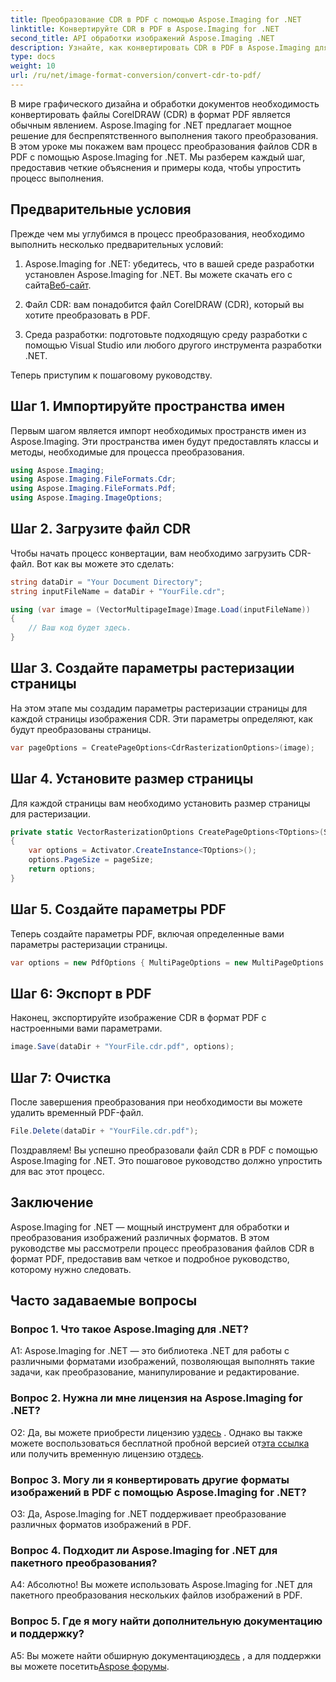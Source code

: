 ```yaml
---
title: Преобразование CDR в PDF с помощью Aspose.Imaging for .NET
linktitle: Конвертируйте CDR в PDF в Aspose.Imaging for .NET
second_title: API обработки изображений Aspose.Imaging .NET
description: Узнайте, как конвертировать CDR в PDF в Aspose.Imaging для .NET. Пошаговое руководство по плавному преобразованию.
type: docs
weight: 10
url: /ru/net/image-format-conversion/convert-cdr-to-pdf/
---
```

В мире графического дизайна и обработки документов необходимость конвертировать файлы CorelDRAW (CDR) в формат PDF является обычным явлением. Aspose.Imaging for .NET предлагает мощное решение для беспрепятственного выполнения такого преобразования. В этом уроке мы покажем вам процесс преобразования файлов CDR в PDF с помощью Aspose.Imaging for .NET. Мы разберем каждый шаг, предоставив четкие объяснения и примеры кода, чтобы упростить процесс выполнения.

## Предварительные условия

Прежде чем мы углубимся в процесс преобразования, необходимо выполнить несколько предварительных условий:

1.  Aspose.Imaging for .NET: убедитесь, что в вашей среде разработки установлен Aspose.Imaging for .NET. Вы можете скачать его с сайта[Веб-сайт](https://releases.aspose.com/imaging/net/).

2. Файл CDR: вам понадобится файл CorelDRAW (CDR), который вы хотите преобразовать в PDF.

3. Среда разработки: подготовьте подходящую среду разработки с помощью Visual Studio или любого другого инструмента разработки .NET.

Теперь приступим к пошаговому руководству.

## Шаг 1. Импортируйте пространства имен

Первым шагом является импорт необходимых пространств имен из Aspose.Imaging. Эти пространства имен будут предоставлять классы и методы, необходимые для процесса преобразования.

```csharp
using Aspose.Imaging;
using Aspose.Imaging.FileFormats.Cdr;
using Aspose.Imaging.FileFormats.Pdf;
using Aspose.Imaging.ImageOptions;
```

## Шаг 2. Загрузите файл CDR

Чтобы начать процесс конвертации, вам необходимо загрузить CDR-файл. Вот как вы можете это сделать:

```csharp
string dataDir = "Your Document Directory";
string inputFileName = dataDir + "YourFile.cdr";

using (var image = (VectorMultipageImage)Image.Load(inputFileName))
{
    // Ваш код будет здесь.
}
```

## Шаг 3. Создайте параметры растеризации страницы

На этом этапе мы создадим параметры растеризации страницы для каждой страницы изображения CDR. Эти параметры определяют, как будут преобразованы страницы.

```csharp
var pageOptions = CreatePageOptions<CdrRasterizationOptions>(image);
```

## Шаг 4. Установите размер страницы

Для каждой страницы вам необходимо установить размер страницы для растеризации.

```csharp
private static VectorRasterizationOptions CreatePageOptions<TOptions>(Size pageSize) where TOptions : VectorRasterizationOptions
{
    var options = Activator.CreateInstance<TOptions>();
    options.PageSize = pageSize;
    return options;
}
```

## Шаг 5. Создайте параметры PDF

Теперь создайте параметры PDF, включая определенные вами параметры растеризации страницы.

```csharp
var options = new PdfOptions { MultiPageOptions = new MultiPageOptions { PageRasterizationOptions = pageOptions } };
```

## Шаг 6: Экспорт в PDF

Наконец, экспортируйте изображение CDR в формат PDF с настроенными вами параметрами.

```csharp
image.Save(dataDir + "YourFile.cdr.pdf", options);
```

## Шаг 7: Очистка

После завершения преобразования при необходимости вы можете удалить временный PDF-файл.

```csharp
File.Delete(dataDir + "YourFile.cdr.pdf");
```

Поздравляем! Вы успешно преобразовали файл CDR в PDF с помощью Aspose.Imaging for .NET. Это пошаговое руководство должно упростить для вас этот процесс.

## Заключение

Aspose.Imaging for .NET — мощный инструмент для обработки и преобразования изображений различных форматов. В этом руководстве мы рассмотрели процесс преобразования файлов CDR в формат PDF, предоставив вам четкое и подробное руководство, которому нужно следовать.

## Часто задаваемые вопросы

### Вопрос 1. Что такое Aspose.Imaging для .NET?

A1: Aspose.Imaging for .NET — это библиотека .NET для работы с различными форматами изображений, позволяющая выполнять такие задачи, как преобразование, манипулирование и редактирование.

### Вопрос 2. Нужна ли мне лицензия на Aspose.Imaging for .NET?

 О2: Да, вы можете приобрести лицензию у[здесь](https://purchase.aspose.com/buy) . Однако вы также можете воспользоваться бесплатной пробной версией от[эта ссылка](https://releases.aspose.com/) или получить временную лицензию от[здесь](https://purchase.aspose.com/temporary-license/).

### Вопрос 3. Могу ли я конвертировать другие форматы изображений в PDF с помощью Aspose.Imaging for .NET?

О3: Да, Aspose.Imaging for .NET поддерживает преобразование различных форматов изображений в PDF.

### Вопрос 4. Подходит ли Aspose.Imaging for .NET для пакетного преобразования?

А4: Абсолютно! Вы можете использовать Aspose.Imaging for .NET для пакетного преобразования нескольких файлов изображений в PDF.

### Вопрос 5. Где я могу найти дополнительную документацию и поддержку?

 A5: Вы можете найти обширную документацию[здесь](https://reference.aspose.com/imaging/net/) , а для поддержки вы можете посетить[Aspose форумы](https://forum.aspose.com/).